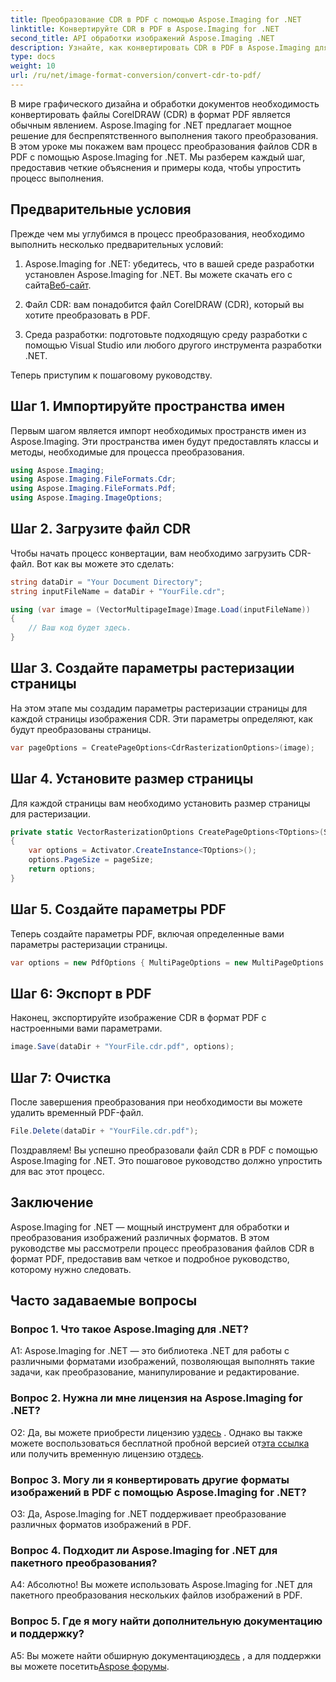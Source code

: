 ```yaml
---
title: Преобразование CDR в PDF с помощью Aspose.Imaging for .NET
linktitle: Конвертируйте CDR в PDF в Aspose.Imaging for .NET
second_title: API обработки изображений Aspose.Imaging .NET
description: Узнайте, как конвертировать CDR в PDF в Aspose.Imaging для .NET. Пошаговое руководство по плавному преобразованию.
type: docs
weight: 10
url: /ru/net/image-format-conversion/convert-cdr-to-pdf/
---
```

В мире графического дизайна и обработки документов необходимость конвертировать файлы CorelDRAW (CDR) в формат PDF является обычным явлением. Aspose.Imaging for .NET предлагает мощное решение для беспрепятственного выполнения такого преобразования. В этом уроке мы покажем вам процесс преобразования файлов CDR в PDF с помощью Aspose.Imaging for .NET. Мы разберем каждый шаг, предоставив четкие объяснения и примеры кода, чтобы упростить процесс выполнения.

## Предварительные условия

Прежде чем мы углубимся в процесс преобразования, необходимо выполнить несколько предварительных условий:

1.  Aspose.Imaging for .NET: убедитесь, что в вашей среде разработки установлен Aspose.Imaging for .NET. Вы можете скачать его с сайта[Веб-сайт](https://releases.aspose.com/imaging/net/).

2. Файл CDR: вам понадобится файл CorelDRAW (CDR), который вы хотите преобразовать в PDF.

3. Среда разработки: подготовьте подходящую среду разработки с помощью Visual Studio или любого другого инструмента разработки .NET.

Теперь приступим к пошаговому руководству.

## Шаг 1. Импортируйте пространства имен

Первым шагом является импорт необходимых пространств имен из Aspose.Imaging. Эти пространства имен будут предоставлять классы и методы, необходимые для процесса преобразования.

```csharp
using Aspose.Imaging;
using Aspose.Imaging.FileFormats.Cdr;
using Aspose.Imaging.FileFormats.Pdf;
using Aspose.Imaging.ImageOptions;
```

## Шаг 2. Загрузите файл CDR

Чтобы начать процесс конвертации, вам необходимо загрузить CDR-файл. Вот как вы можете это сделать:

```csharp
string dataDir = "Your Document Directory";
string inputFileName = dataDir + "YourFile.cdr";

using (var image = (VectorMultipageImage)Image.Load(inputFileName))
{
    // Ваш код будет здесь.
}
```

## Шаг 3. Создайте параметры растеризации страницы

На этом этапе мы создадим параметры растеризации страницы для каждой страницы изображения CDR. Эти параметры определяют, как будут преобразованы страницы.

```csharp
var pageOptions = CreatePageOptions<CdrRasterizationOptions>(image);
```

## Шаг 4. Установите размер страницы

Для каждой страницы вам необходимо установить размер страницы для растеризации.

```csharp
private static VectorRasterizationOptions CreatePageOptions<TOptions>(Size pageSize) where TOptions : VectorRasterizationOptions
{
    var options = Activator.CreateInstance<TOptions>();
    options.PageSize = pageSize;
    return options;
}
```

## Шаг 5. Создайте параметры PDF

Теперь создайте параметры PDF, включая определенные вами параметры растеризации страницы.

```csharp
var options = new PdfOptions { MultiPageOptions = new MultiPageOptions { PageRasterizationOptions = pageOptions } };
```

## Шаг 6: Экспорт в PDF

Наконец, экспортируйте изображение CDR в формат PDF с настроенными вами параметрами.

```csharp
image.Save(dataDir + "YourFile.cdr.pdf", options);
```

## Шаг 7: Очистка

После завершения преобразования при необходимости вы можете удалить временный PDF-файл.

```csharp
File.Delete(dataDir + "YourFile.cdr.pdf");
```

Поздравляем! Вы успешно преобразовали файл CDR в PDF с помощью Aspose.Imaging for .NET. Это пошаговое руководство должно упростить для вас этот процесс.

## Заключение

Aspose.Imaging for .NET — мощный инструмент для обработки и преобразования изображений различных форматов. В этом руководстве мы рассмотрели процесс преобразования файлов CDR в формат PDF, предоставив вам четкое и подробное руководство, которому нужно следовать.

## Часто задаваемые вопросы

### Вопрос 1. Что такое Aspose.Imaging для .NET?

A1: Aspose.Imaging for .NET — это библиотека .NET для работы с различными форматами изображений, позволяющая выполнять такие задачи, как преобразование, манипулирование и редактирование.

### Вопрос 2. Нужна ли мне лицензия на Aspose.Imaging for .NET?

 О2: Да, вы можете приобрести лицензию у[здесь](https://purchase.aspose.com/buy) . Однако вы также можете воспользоваться бесплатной пробной версией от[эта ссылка](https://releases.aspose.com/) или получить временную лицензию от[здесь](https://purchase.aspose.com/temporary-license/).

### Вопрос 3. Могу ли я конвертировать другие форматы изображений в PDF с помощью Aspose.Imaging for .NET?

О3: Да, Aspose.Imaging for .NET поддерживает преобразование различных форматов изображений в PDF.

### Вопрос 4. Подходит ли Aspose.Imaging for .NET для пакетного преобразования?

А4: Абсолютно! Вы можете использовать Aspose.Imaging for .NET для пакетного преобразования нескольких файлов изображений в PDF.

### Вопрос 5. Где я могу найти дополнительную документацию и поддержку?

 A5: Вы можете найти обширную документацию[здесь](https://reference.aspose.com/imaging/net/) , а для поддержки вы можете посетить[Aspose форумы](https://forum.aspose.com/).